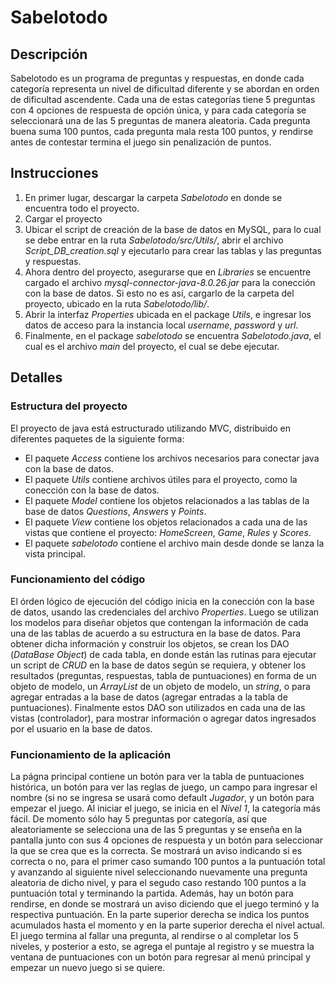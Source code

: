# Sabelotodo

## Descripción

Sabelotodo es un programa de preguntas y respuestas, en donde cada categoría representa un nivel de dificultad diferente y se abordan en orden de dificultad ascendente. Cada una de estas categorías tiene 5 preguntas con 4 opciones de respuesta de opción única, y para cada categoría se seleccionará una de las 5 preguntas de manera aleatoria. Cada pregunta buena suma 100 puntos, cada pregunta mala resta 100 puntos, y rendirse antes de contestar termina el juego sin penalización de puntos.

## Instrucciones

1. En primer lugar, descargar la carpeta *Sabelotodo* en donde se encuentra todo el proyecto.
2. Cargar el proyecto
3. Ubicar el script de creación de la base de datos en MySQL, para lo cual se debe entrar en la ruta *Sabelotodo/src/Utils/*, abrir el archivo *Script_DB_creation.sql* y ejecutarlo para crear las tablas y las preguntas y respuestas.
4. Ahora dentro del proyecto, asegurarse que en *Libraries* se encuentre cargado el archivo *mysql-connector-java-8.0.26.jar* para la conección con la base de datos. Si esto no es así, cargarlo de la carpeta del proyecto, ubicado en la ruta *Sabelotodo/lib/*.
5. Abrir la interfaz *Properties* ubicada en el package *Utils*, e ingresar los datos de acceso para la instancia local *username*, *password* y *url*.
6. Finalmente, en el package *sabelotodo* se encuentra *Sabelotodo.java*, el cual es el archivo *main* del proyecto, el cual se debe ejecutar.

## Detalles

### Estructura del proyecto
El proyecto de java está estructurado utilizando MVC, distribuido en diferentes paquetes de la siguiente forma:
* El paquete *Access* contiene los archivos necesarios para conectar java con la base de datos.
* El paquete *Utils* contiene archivos útiles para el proyecto, como la conección con la base de datos.
* El paquete *Model* contiene los objetos relacionados a las tablas de la base de datos *Questions*, *Answers* y *Points*.
* El paquete *View* contiene los objetos relacionados a cada una de las vistas que contiene el proyecto: *HomeScreen*, *Game*, *Rules* y *Scores*.
* El paquete *sabelotodo* contiene el archivo main desde donde se lanza la vista principal.

### Funcionamiento del código
El órden lógico de ejecución del código inicia en la conección con la base de datos, usando las credenciales del archivo *Properties*. Luego se utilizan los modelos para diseñar objetos que contengan la información de cada una de las tablas de acuerdo a su estructura en la base de datos. Para obtener dicha información y construir los objetos, se crean los DAO (*DataBase Object*) de cada tabla, en donde están las rutinas para ejecutar un script de *CRUD* en la base de datos según se requiera, y obtener los resultados (preguntas, respuestas, tabla de puntuaciones) en forma de un objeto de modelo, un *ArrayList* de un objeto de modelo, un *string*, o para agregar entradas a la base de datos (agregar entradas a la tabla de puntuaciones). Finalmente estos DAO son utilizados en cada una de las vistas (controlador), para mostrar información o agregar datos ingresados por el usuario en la base de datos.

### Funcionamiento de la aplicación
La págna principal contiene un botón para ver la tabla de puntuaciones histórica, un botón para ver las reglas de juego, un campo para ingresar el nombre (si no se ingresa se usará como default *Jugador*, y un botón para empezar el juego.
Al iniciar el juego, se inicia en el *Nivel 1*, la categoría más fácil. De momento sólo hay 5 preguntas por categoría, así que aleatoriamente se selecciona una de las 5 preguntas y se enseña en la pantalla junto con sus 4 opciones de respuesta y un botón para seleccionar la que se crea que es la correcta. Se mostrará un aviso indicando si es correcta o no, para el primer caso sumando 100 puntos a la puntuación total y avanzando al siguiente nivel seleccionando nuevamente una pregunta aleatoria de dicho nivel, y para el segudo caso restando 100 puntos a la puntuación total y terminando la partida. Además, hay un botón para rendirse, en donde se mostrará un aviso diciendo que el juego terminó y la respectiva puntuación. En la parte superior derecha se indica los puntos acumulados hasta el momento y en la parte superior derecha el nivel actual. El juego termina al fallar una pregunta, al rendirse o al completar los 5 niveles, y posterior a esto, se agrega el puntaje al registro y se muestra la ventana de puntuaciones con un botón para regresar al menú principal y empezar un nuevo juego si se quiere.
